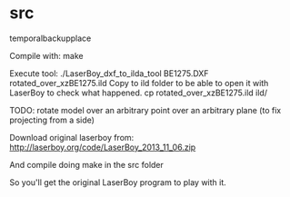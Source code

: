 src
===

temporalbackupplace


Compile with:
make

Execute tool:
./LaserBoy_dxf_to_ilda_tool BE1275.DXF rotated_over_xzBE1275.ild
Copy to ild folder to be able to open it with LaserBoy to check what happened.
cp rotated_over_xzBE1275.ild ild/

TODO: rotate model over an arbitrary point over an arbitrary plane (to fix projecting from a side)

Download original laserboy from:
http://laserboy.org/code/LaserBoy_2013_11_06.zip

And compile doing
make
in the src folder

So you'll get the original LaserBoy program to play with it.
